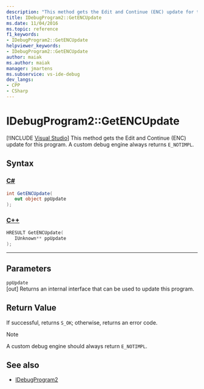 ```yaml
---
description: "This method gets the Edit and Continue (ENC) update for this program."
title: IDebugProgram2::GetENCUpdate
ms.date: 11/04/2016
ms.topic: reference
f1_keywords:
- IDebugProgram2::GetENCUpdate
helpviewer_keywords:
- IDebugProgram2::GetENCUpdate
author: maiak
ms.author: maiak
manager: jmartens
ms.subservice: vs-ide-debug
dev_langs:
- CPP
- CSharp
---
```

# IDebugProgram2::GetENCUpdate

 [!INCLUDE [Visual Studio](~/includes/applies-to-version/vs-windows-only.md)]
This method gets the Edit and Continue (ENC) update for this program. A custom debug engine always returns `E_NOTIMPL`.

## Syntax

### [C#](#tab/csharp)
```csharp
int GetENCUpdate(
   out object ppUpdate
);
```
### [C++](#tab/cpp)
```cpp
HRESULT GetENCUpdate( 
   IUnknown** ppUpdate
);
```
---

## Parameters
`ppUpdate`\
[out] Returns an internal interface that can be used to update this program.

## Return Value
 If successful, returns `S_OK`; otherwise, returns an error code.

> [!NOTE]
> A custom debug engine should always return `E_NOTIMPL`.

## See also
- [IDebugProgram2](../../../extensibility/debugger/reference/idebugprogram2.md)
